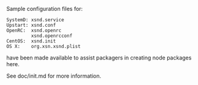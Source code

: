 Sample configuration files for:
```
SystemD: xsnd.service
Upstart: xsnd.conf
OpenRC:  xsnd.openrc
         xsnd.openrcconf
CentOS:  xsnd.init
OS X:    org.xsn.xsnd.plist
```
have been made available to assist packagers in creating node packages here.

See doc/init.md for more information.
